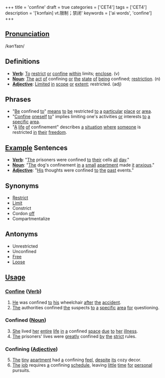 +++
title = 'confine'
draft = true
categories = ['CET4']
tags = ['CET4']
description = '[ˈkɔnfain] vt.限制；禁闭'
keywords = ['ai words', 'confine']
+++

## [Pronunciation](/en/post/pronunciation/)
/kənˈfaɪn/

## Definitions
- **[Verb](/en/post/verb/)**: [To](/en/post/to/) [restrict](/en/post/restrict/) [or](/en/post/or/) [confine](/en/post/confine/) [within](/en/post/within/) limits; [enclose](/en/post/enclose/). (v)
- **[Noun](/en/post/noun/)**: [The](/en/post/the/) [act](/en/post/act/) [of](/en/post/of/) confining [or](/en/post/or/) [the](/en/post/the/) [state](/en/post/state/) [of](/en/post/of/) [being](/en/post/being/) confined; [restriction](/en/post/restriction/). (n)
- **[Adjective](/en/post/adjective/)**: [Limited](/en/post/limited/) [in](/en/post/in/) [scope](/en/post/scope/) [or](/en/post/or/) [extent](/en/post/extent/); restricted. (adj)

## Phrases
- "[Be](/en/post/be/) confined [to](/en/post/to/)" [means](/en/post/means/) [to](/en/post/to/) [be](/en/post/be/) restricted [to](/en/post/to/) [a](/en/post/a/) [particular](/en/post/particular/) [place](/en/post/place/) [or](/en/post/or/) [area](/en/post/area/).
- "[Confine](/en/post/confine/) [oneself](/en/post/oneself/) [to](/en/post/to/)" implies limiting one's activities [or](/en/post/or/) interests [to](/en/post/to/) [a](/en/post/a/) [specific](/en/post/specific/) [area](/en/post/area/).
- "[A](/en/post/a/) [life](/en/post/life/) [of](/en/post/of/) confinement" describes [a](/en/post/a/) [situation](/en/post/situation/) [where](/en/post/where/) [someone](/en/post/someone/) is restricted [in](/en/post/in/) [their](/en/post/their/) [freedom](/en/post/freedom/).

## [Example](/en/post/example/) Sentences
- **[Verb](/en/post/verb/)**: "[The](/en/post/the/) prisoners were confined [to](/en/post/to/) [their](/en/post/their/) cells [all](/en/post/all/) [day](/en/post/day/)."
- **[Noun](/en/post/noun/)**: "[The](/en/post/the/) dog's confinement [in](/en/post/in/) [a](/en/post/a/) [small](/en/post/small/) [apartment](/en/post/apartment/) made [it](/en/post/it/) [anxious](/en/post/anxious/)."
- **[Adjective](/en/post/adjective/)**: "[His](/en/post/his/) thoughts were confined [to](/en/post/to/) [the](/en/post/the/) [past](/en/post/past/) events."

## Synonyms
- [Restrict](/en/post/restrict/)
- [Limit](/en/post/limit/)
- Constrict
- Cordon [off](/en/post/off/)
- Compartmentalize

## Antonyms
- Unrestricted
- Unconfined
- [Free](/en/post/free/)
- [Loose](/en/post/loose/)

## [Usage](/en/post/usage/)
### [Confine](/en/post/confine/) ([Verb](/en/post/verb/))
1. [He](/en/post/he/) was confined [to](/en/post/to/) [his](/en/post/his/) wheelchair [after](/en/post/after/) [the](/en/post/the/) [accident](/en/post/accident/).
2. [The](/en/post/the/) authorities confined [the](/en/post/the/) suspects [to](/en/post/to/) [a](/en/post/a/) [specific](/en/post/specific/) [area](/en/post/area/) [for](/en/post/for/) questioning.

### Confined ([Noun](/en/post/noun/))
3. [She](/en/post/she/) lived [her](/en/post/her/) [entire](/en/post/entire/) [life](/en/post/life/) [in](/en/post/in/) [a](/en/post/a/) confined [space](/en/post/space/) [due](/en/post/due/) [to](/en/post/to/) [her](/en/post/her/) [illness](/en/post/illness/).
4. [The](/en/post/the/) prisoners' lives were [greatly](/en/post/greatly/) confined [by](/en/post/by/) [the](/en/post/the/) [strict](/en/post/strict/) rules.

### Confining ([Adjective](/en/post/adjective/))
5. [The](/en/post/the/) [tiny](/en/post/tiny/) [apartment](/en/post/apartment/) had [a](/en/post/a/) confining [feel](/en/post/feel/), [despite](/en/post/despite/) [its](/en/post/its/) cozy decor.
6. [The](/en/post/the/) [job](/en/post/job/) requires [a](/en/post/a/) confining [schedule](/en/post/schedule/), leaving [little](/en/post/little/) [time](/en/post/time/) [for](/en/post/for/) [personal](/en/post/personal/) pursuits.
